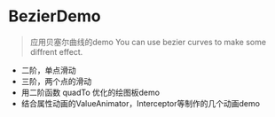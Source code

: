 # BezierDemo


> 应用贝塞尔曲线的demo 
You can use bezier curves to make some diffrent effect.

- 二阶，单点滑动
- 三阶，两个点的滑动
- 用二阶函数 quadTo 优化的绘图板demo
- 结合属性动画的ValueAnimator，Interceptor等制作的几个动画demo
